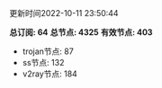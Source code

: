 更新时间2022-10-11 23:50:44

**总订阅: 64**
**总节点: 4325**
**有效节点: 403**
- trojan节点: 87
- ss节点: 132
- v2ray节点: 184
